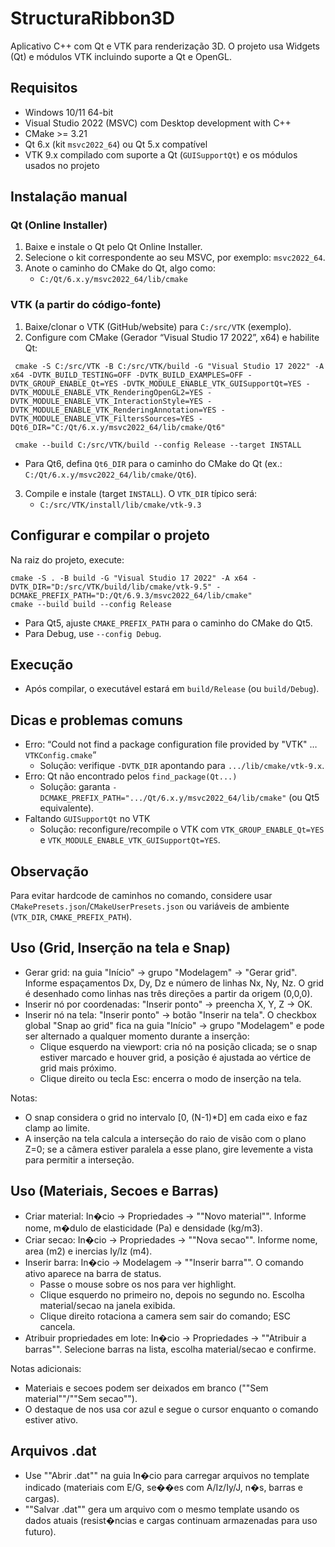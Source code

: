 # StructuraRibbon3D

Aplicativo C++ com Qt e VTK para renderização 3D. O projeto usa Widgets (Qt) e módulos VTK incluindo suporte a Qt e OpenGL.

## Requisitos
- Windows 10/11 64-bit
- Visual Studio 2022 (MSVC) com Desktop development with C++
- CMake >= 3.21
- Qt 6.x (kit `msvc2022_64`) ou Qt 5.x compatível
- VTK 9.x compilado com suporte a Qt (`GUISupportQt`) e os módulos usados no projeto

## Instalação manual

### Qt (Online Installer)
1. Baixe e instale o Qt pelo Qt Online Installer.
2. Selecione o kit correspondente ao seu MSVC, por exemplo: `msvc2022_64`.
3. Anote o caminho do CMake do Qt, algo como:
   - `C:/Qt/6.x.y/msvc2022_64/lib/cmake`

### VTK (a partir do código-fonte)
1. Baixe/clonar o VTK (GitHub/website) para `C:/src/VTK` (exemplo).
2. Configure com CMake (Gerador “Visual Studio 17 2022”, x64) e habilite Qt:
  ```
   cmake -S C:/src/VTK -B C:/src/VTK/build -G "Visual Studio 17 2022" -A x64 -DVTK_BUILD_TESTING=OFF -DVTK_BUILD_EXAMPLES=OFF -DVTK_GROUP_ENABLE_Qt=YES -DVTK_MODULE_ENABLE_VTK_GUISupportQt=YES -DVTK_MODULE_ENABLE_VTK_RenderingOpenGL2=YES -DVTK_MODULE_ENABLE_VTK_InteractionStyle=YES -DVTK_MODULE_ENABLE_VTK_RenderingAnnotation=YES -DVTK_MODULE_ENABLE_VTK_FiltersSources=YES -DQt6_DIR="C:/Qt/6.x.y/msvc2022_64/lib/cmake/Qt6"

   cmake --build C:/src/VTK/build --config Release --target INSTALL
  ```
   - Para Qt6, defina `Qt6_DIR` para o caminho do CMake do Qt (ex.: `C:/Qt/6.x.y/msvc2022_64/lib/cmake/Qt6`).
3. Compile e instale (target `INSTALL`). O `VTK_DIR` típico será:
   - `C:/src/VTK/install/lib/cmake/vtk-9.3`

## Configurar e compilar o projeto
Na raiz do projeto, execute:

```
cmake -S . -B build -G "Visual Studio 17 2022" -A x64 -DVTK_DIR="D:/src/VTK/build/lib/cmake/vtk-9.5" -DCMAKE_PREFIX_PATH="D:/Qt/6.9.3/msvc2022_64/lib/cmake"
cmake --build build --config Release
```

- Para Qt5, ajuste `CMAKE_PREFIX_PATH` para o caminho do CMake do Qt5.
- Para Debug, use `--config Debug`.

## Execução
- Após compilar, o executável estará em `build/Release` (ou `build/Debug`).

## Dicas e problemas comuns
- Erro: “Could not find a package configuration file provided by "VTK" … `VTKConfig.cmake`”
  - Solução: verifique `-DVTK_DIR` apontando para `.../lib/cmake/vtk-9.x`.
- Erro: Qt não encontrado pelos `find_package(Qt...)`
  - Solução: garanta `-DCMAKE_PREFIX_PATH=".../Qt/6.x.y/msvc2022_64/lib/cmake"` (ou Qt5 equivalente).
- Faltando `GUISupportQt` no VTK
  - Solução: reconfigure/recompile o VTK com `VTK_GROUP_ENABLE_Qt=YES` e `VTK_MODULE_ENABLE_VTK_GUISupportQt=YES`.

## Observação
Para evitar hardcode de caminhos no comando, considere usar `CMakePresets.json`/`CMakeUserPresets.json` ou variáveis de ambiente (`VTK_DIR`, `CMAKE_PREFIX_PATH`).


## Uso (Grid, Inserção na tela e Snap)

- Gerar grid: na guia "Início" → grupo "Modelagem" → "Gerar grid". Informe espaçamentos Dx, Dy, Dz e número de linhas Nx, Ny, Nz. O grid é desenhado como linhas nas três direções a partir da origem (0,0,0).
- Inserir nó por coordenadas: "Inserir ponto" → preencha X, Y, Z → OK.
- Inserir nó na tela: "Inserir ponto" → botão "Inserir na tela". O checkbox global "Snap ao grid" fica na guia "Início" → grupo "Modelagem" e pode ser alternado a qualquer momento durante a inserção:
  - Clique esquerdo na viewport: cria nó na posição clicada; se o snap estiver marcado e houver grid, a posição é ajustada ao vértice de grid mais próximo.
  - Clique direito ou tecla Esc: encerra o modo de inserção na tela.

Notas:
- O snap considera o grid no intervalo [0, (N-1)*D] em cada eixo e faz clamp ao limite.
- A inserção na tela calcula a interseção do raio de visão com o plano Z=0; se a câmera estiver paralela a esse plano, gire levemente a vista para permitir a interseção.
## Uso (Materiais, Secoes e Barras)

- Criar material: In�cio -> Propriedades -> ""Novo material"". Informe nome, m�dulo de elasticidade (Pa) e densidade (kg/m3).
- Criar secao: In�cio -> Propriedades -> ""Nova secao"". Informe nome, area (m2) e inercias Iy/Iz (m4).
- Inserir barra: In�cio -> Modelagem -> ""Inserir barra"". O comando ativo aparece na barra de status.
  - Passe o mouse sobre os nos para ver highlight.
  - Clique esquerdo no primeiro no, depois no segundo no. Escolha material/secao na janela exibida.
  - Clique direito rotaciona a camera sem sair do comando; ESC cancela.
- Atribuir propriedades em lote: In�cio -> Propriedades -> ""Atribuir a barras"". Selecione barras na lista, escolha material/secao e confirme.

Notas adicionais:
- Materiais e secoes podem ser deixados em branco (""Sem material""/""Sem secao"").
- O destaque de nos usa cor azul e segue o cursor enquanto o comando estiver ativo.
## Arquivos .dat
- Use ""Abrir .dat"" na guia In�cio para carregar arquivos no template indicado (materiais com E/G, se��es com A/Iz/Iy/J, n�s, barras e cargas).
- ""Salvar .dat"" gera um arquivo com o mesmo template usando os dados atuais (resist�ncias e cargas continuam armazenadas para uso futuro).
